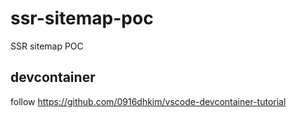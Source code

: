 # ssr-sitemap-poc
SSR sitemap POC

## devcontainer
follow https://github.com/0916dhkim/vscode-devcontainer-tutorial